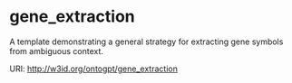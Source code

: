 # gene_extraction

A template demonstrating a general strategy for extracting gene symbols from ambiguous context.

URI: http://w3id.org/ontogpt/gene_extraction

